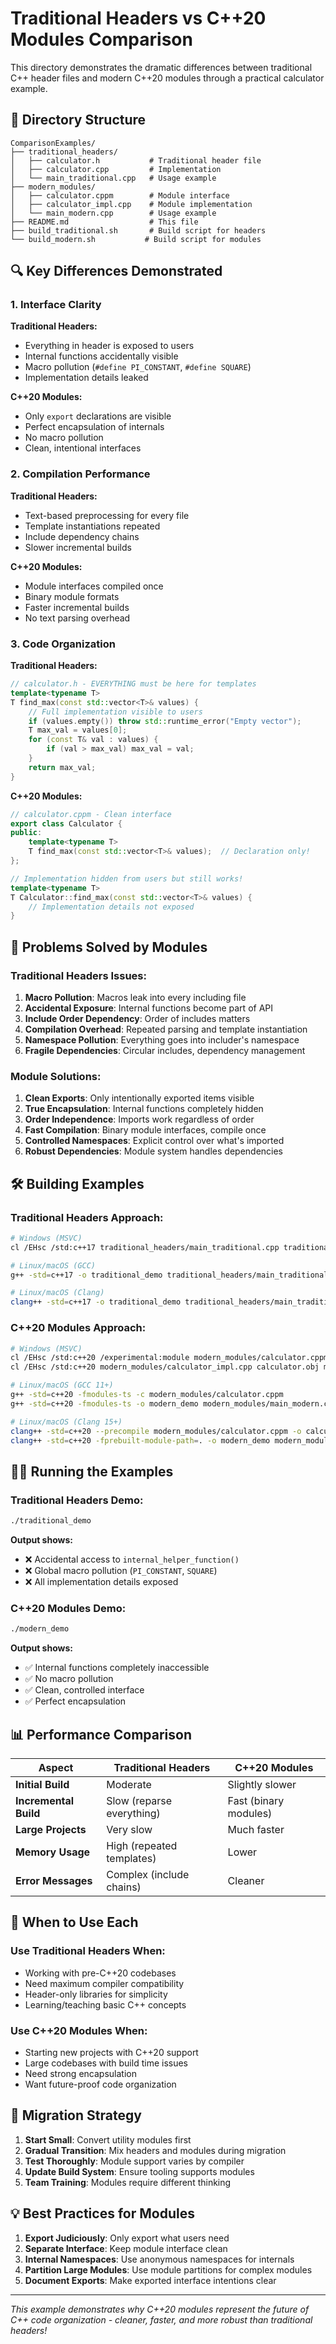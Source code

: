 # Traditional Headers vs C++20 Modules Comparison

This directory demonstrates the dramatic differences between traditional C++ header files and modern C++20 modules through a practical calculator example.

## 📁 Directory Structure

```
ComparisonExamples/
├── traditional_headers/
│   ├── calculator.h           # Traditional header file
│   ├── calculator.cpp         # Implementation
│   └── main_traditional.cpp   # Usage example
├── modern_modules/
│   ├── calculator.cppm        # Module interface
│   ├── calculator_impl.cpp    # Module implementation
│   └── main_modern.cpp        # Usage example
├── README.md                  # This file
├── build_traditional.sh       # Build script for headers
└── build_modern.sh           # Build script for modules
```

## 🔍 Key Differences Demonstrated

### 1. **Interface Clarity**

**Traditional Headers:**
- Everything in header is exposed to users
- Internal functions accidentally visible
- Macro pollution (`#define PI_CONSTANT`, `#define SQUARE`)
- Implementation details leaked

**C++20 Modules:**
- Only `export` declarations are visible
- Perfect encapsulation of internals
- No macro pollution
- Clean, intentional interfaces

### 2. **Compilation Performance**

**Traditional Headers:**
- Text-based preprocessing for every file
- Template instantiations repeated
- Include dependency chains
- Slower incremental builds

**C++20 Modules:**
- Module interfaces compiled once
- Binary module formats
- Faster incremental builds
- No text parsing overhead

### 3. **Code Organization**

**Traditional Headers:**
```cpp
// calculator.h - EVERYTHING must be here for templates
template<typename T>
T find_max(const std::vector<T>& values) {
    // Full implementation visible to users
    if (values.empty()) throw std::runtime_error("Empty vector");
    T max_val = values[0];
    for (const T& val : values) {
        if (val > max_val) max_val = val;
    }
    return max_val;
}
```

**C++20 Modules:**
```cpp
// calculator.cppm - Clean interface
export class Calculator {
public:
    template<typename T>
    T find_max(const std::vector<T>& values);  // Declaration only!
};

// Implementation hidden from users but still works!
template<typename T>
T Calculator::find_max(const std::vector<T>& values) {
    // Implementation details not exposed
}
```

## 🚫 Problems Solved by Modules

### Traditional Headers Issues:
1. **Macro Pollution**: Macros leak into every including file
2. **Accidental Exposure**: Internal functions become part of API
3. **Include Order Dependency**: Order of includes matters
4. **Compilation Overhead**: Repeated parsing and template instantiation
5. **Namespace Pollution**: Everything goes into includer's namespace
6. **Fragile Dependencies**: Circular includes, dependency management

### Module Solutions:
1. **Clean Exports**: Only intentionally exported items visible
2. **True Encapsulation**: Internal functions completely hidden
3. **Order Independence**: Imports work regardless of order
4. **Fast Compilation**: Binary module interfaces, compile once
5. **Controlled Namespaces**: Explicit control over what's imported
6. **Robust Dependencies**: Module system handles dependencies

## 🛠️ Building Examples

### Traditional Headers Approach:

```bash
# Windows (MSVC)
cl /EHsc /std:c++17 traditional_headers/main_traditional.cpp traditional_headers/calculator.cpp /Fe:traditional_demo.exe

# Linux/macOS (GCC)
g++ -std=c++17 -o traditional_demo traditional_headers/main_traditional.cpp traditional_headers/calculator.cpp

# Linux/macOS (Clang)
clang++ -std=c++17 -o traditional_demo traditional_headers/main_traditional.cpp traditional_headers/calculator.cpp
```

### C++20 Modules Approach:

```bash
# Windows (MSVC)
cl /EHsc /std:c++20 /experimental:module modern_modules/calculator.cppm /c
cl /EHsc /std:c++20 modern_modules/calculator_impl.cpp calculator.obj modern_modules/main_modern.cpp /Fe:modern_demo.exe

# Linux/macOS (GCC 11+)
g++ -std=c++20 -fmodules-ts -c modern_modules/calculator.cppm
g++ -std=c++20 -fmodules-ts -o modern_demo modern_modules/main_modern.cpp modern_modules/calculator_impl.cpp

# Linux/macOS (Clang 15+)
clang++ -std=c++20 --precompile modern_modules/calculator.cppm -o calculator.pcm
clang++ -std=c++20 -fprebuilt-module-path=. -o modern_demo modern_modules/main_modern.cpp modern_modules/calculator_impl.cpp
```

## 🏃‍♂️ Running the Examples

### Traditional Headers Demo:
```bash
./traditional_demo
```

**Output shows:**
- ❌ Accidental access to `internal_helper_function()`
- ❌ Global macro pollution (`PI_CONSTANT`, `SQUARE`)
- ❌ All implementation details exposed

### C++20 Modules Demo:
```bash
./modern_demo
```

**Output shows:**
- ✅ Internal functions completely inaccessible
- ✅ No macro pollution
- ✅ Clean, controlled interface
- ✅ Perfect encapsulation

## 📊 Performance Comparison

| Aspect | Traditional Headers | C++20 Modules |
|--------|-------------------|---------------|
| **Initial Build** | Moderate | Slightly slower |
| **Incremental Build** | Slow (reparse everything) | Fast (binary modules) |
| **Large Projects** | Very slow | Much faster |
| **Memory Usage** | High (repeated templates) | Lower |
| **Error Messages** | Complex (include chains) | Cleaner |

## 🎯 When to Use Each

### Use Traditional Headers When:
- Working with pre-C++20 codebases
- Need maximum compiler compatibility
- Header-only libraries for simplicity
- Learning/teaching basic C++ concepts

### Use C++20 Modules When:
- Starting new projects with C++20 support
- Large codebases with build time issues
- Need strong encapsulation
- Want future-proof code organization

## 🔮 Migration Strategy

1. **Start Small**: Convert utility modules first
2. **Gradual Transition**: Mix headers and modules during migration
3. **Test Thoroughly**: Module support varies by compiler
4. **Update Build System**: Ensure tooling supports modules
5. **Team Training**: Modules require different thinking

## 💡 Best Practices for Modules

1. **Export Judiciously**: Only export what users need
2. **Separate Interface**: Keep module interface clean
3. **Internal Namespaces**: Use anonymous namespaces for internals
4. **Partition Large Modules**: Use module partitions for complex modules
5. **Document Exports**: Make exported interface intentions clear

---

*This example demonstrates why C++20 modules represent the future of C++ code organization - cleaner, faster, and more robust than traditional headers!*
